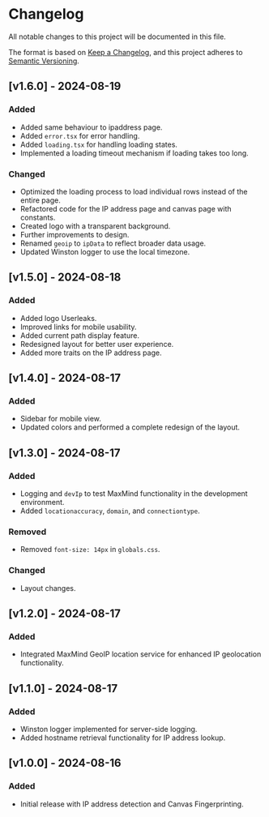 # Changelog

All notable changes to this project will be documented in this file.

The format is based on [Keep a Changelog](https://keepachangelog.com/en/1.0.0/),
and this project adheres to [Semantic Versioning](https://semver.org/spec/v2.0.0.html).

## [v1.6.0] - 2024-08-19
### Added
- Added same behaviour to ipaddress page.
- Added `error.tsx` for error handling.
- Added `loading.tsx` for handling loading states.
- Implemented a loading timeout mechanism if loading takes too long.

### Changed
- Optimized the loading process to load individual rows instead of the entire page.
- Refactored code for the IP address page and canvas page with constants.
- Created logo with a transparent background.
- Further improvements to design.
- Renamed `geoip` to `ipData` to reflect broader data usage.
- Updated Winston logger to use the local timezone.

## [v1.5.0] - 2024-08-18
### Added
- Added logo Userleaks.
- Improved links for mobile usability.
- Added current path display feature.
- Redesigned layout for better user experience.
- Added more traits on the IP address page.

## [v1.4.0] - 2024-08-17
### Added
- Sidebar for mobile view.
- Updated colors and performed a complete redesign of the layout.

## [v1.3.0] - 2024-08-17 
### Added
- Logging and `devIp` to test MaxMind functionality in the development environment.
- Added `locationaccuracy`, `domain`, and `connectiontype`.

### Removed
- Removed `font-size: 14px` in `globals.css`.

### Changed
- Layout changes.

## [v1.2.0] - 2024-08-17
### Added
- Integrated MaxMind GeoIP location service for enhanced IP geolocation functionality.

## [v1.1.0] - 2024-08-17
### Added
- Winston logger implemented for server-side logging.
- Added hostname retrieval functionality for IP address lookup.

## [v1.0.0] - 2024-08-16
### Added
- Initial release with IP address detection and Canvas Fingerprinting.
